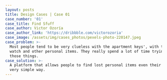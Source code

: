 ```yaml
---
layout: posts
title: Design Cases | Case 01
case_number: '01'
case_title: Find Sfuff
case_author: Victor Ozoría
case_author_link: 'https://dribbble.com/victorozoria'
case_image: /assets/img/cases_photos/pexels-photo-220147.jpeg
case_problem: >-
  Most people tend to be very clueless with the apartment keys', with their
  watch and other personal items. They really spend a lot of time trying to find
  those things.
case_solution: >-
  A platform that allows people to find lost personal items even their pets in a
  very simple way.
---
```


